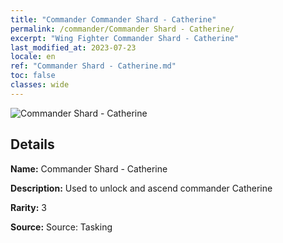 ```yaml
---
title: "Commander Commander Shard - Catherine"
permalink: /commander/Commander Shard - Catherine/
excerpt: "Wing Fighter Commander Shard - Catherine"
last_modified_at: 2023-07-23
locale: en
ref: "Commander Shard - Catherine.md"
toc: false
classes: wide
---
```



 ![Commander Shard - Catherine](/images/commander/actor_debris_1_zbsx_img9.png)

## Details

 **Name:** Commander Shard - Catherine 

 **Description:** Used to unlock and ascend commander Catherine 

 **Rarity:** 3 

 **Source:** Source: Tasking 


